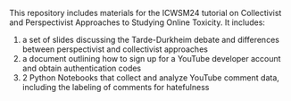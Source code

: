 This repository includes materials for the ICWSM24 tutorial on Collectivist and Perspectivist Approaches to Studying Online Toxicity. It includes:

1. a set of slides discussing the Tarde-Durkheim debate and differences between perspectivist and collectivist approaches
2. a document outlining how to sign up for a YouTube developer account and obtain authentication codes
3. 2 Python Notebooks that collect and analyze YouTube comment data, including the labeling of comments for hatefulness